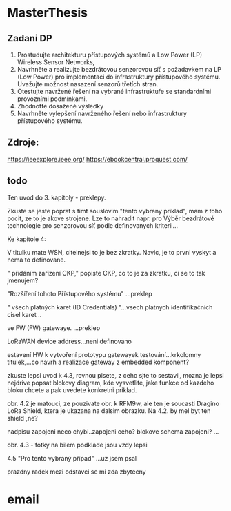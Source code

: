 # MasterThesis

## Zadani DP
1. Prostudujte architekturu přístupových systémů a Low Power (LP) Wireless Sensor Networks, 
2. Navrhněte a realizujte bezdrátovou senzorovou síť s požadavkem na LP (Low Power) pro implementaci do infrastruktury přístupového systému. Uvažujte možnost nasazení senzorů třetích stran.  
3. Otestujte navržené řešení na vybrané infrastruktuře se standardními provozními podmínkami.  
4. Zhodnoťte dosažené výsledky 
5. Navrhněte vylepšení navrženého řešení nebo infrastruktury přístupového systému.


## Zdroje:
https://ieeexplore.ieee.org/
https://ebookcentral.proquest.com/



## todo


Ten uvod do 3. kapitoly - preklepy.

Zkuste se jeste poprat s timt souslovim "tento vybrany priklad", mam z toho pocit, ze to je akove strojene. Lze to nahradit napr. pro Výběr bezdrátové technologie pro senzorovou síť podle definovanych kriterii...



Ke kapitole 4:

V titulku mate WSN, citelnejsi to je bez zkratky. Navic, je to prvni vyskyt a nema to definovane.

" přidáním zařízení CKP," popiste CKP, co to je za zkratku, ci se to tak jmenujem?

"Rozšíření tohoto Přístupového systému" ...preklep

" všech platných karet (ID Credentials) "...vsech platnych identifikačnich cisel karet ..

 ve FW (FW) gatewaye. ...preklep

LoRaWAN  device  address...neni definovano

estavení HW k vytvoření prototypu gatewayek testování...krkolomny titulek,...co navrh a realizace gateway z embedded komponent?

zkuste lepsi uvod k 4.3, rovnou pisete, z ceho sjte to sestavil, mozna je lepsi nejdrive popsat blokovy diagram, kde vysvetlite, jake funkce od kazdeho bloku chcete a pak uvedete konkretni priklad.

obr. 4.2 je matouci, ze pouzivate obr. k RFM9w, ale ten je soucasti  Dragino LoRa Shield, ktera je ukazana na dalsim obrazku. Na 4.2. by mel byt ten shield ,ne?

nadpisu zapojeni neco chybi..zapojeni ceho? blokove schema zapojeni? ...

obr. 4.3 - fotky na bilem podklade jsou vzdy lepsi

4.5 "Pro tento vybraný případ" ...uz jsem psal

prazdny radek mezi odstavci se mi zda zbytecny





# email

